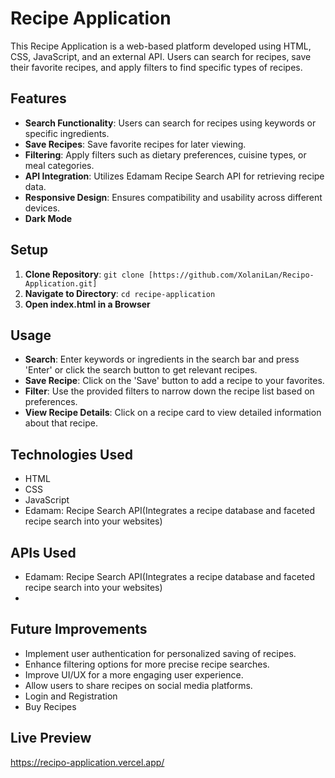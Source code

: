 # Recipe Application

This Recipe Application is a web-based platform developed using HTML, CSS, JavaScript, and an external API. Users can search for recipes, save their favorite recipes, and apply filters to find specific types of recipes.

## Features

- **Search Functionality**: Users can search for recipes using keywords or specific ingredients.
- **Save Recipes**: Save favorite recipes for later viewing.
- **Filtering**: Apply filters such as dietary preferences, cuisine types, or meal categories.
- **API Integration**: Utilizes Edamam Recipe Search API for retrieving recipe data.
- **Responsive Design**: Ensures compatibility and usability across different devices.
- **Dark Mode**

## Setup

1. **Clone Repository**: `git clone [https://github.com/XolaniLan/Recipo-Application.git]`
2. **Navigate to Directory**: `cd recipe-application`
3. **Open index.html in a Browser**

## Usage

- **Search**: Enter keywords or ingredients in the search bar and press 'Enter' or click the search button to get relevant recipes.
- **Save Recipe**: Click on the 'Save' button to add a recipe to your favorites.
- **Filter**: Use the provided filters to narrow down the recipe list based on preferences.
- **View Recipe Details**: Click on a recipe card to view detailed information about that recipe.

## Technologies Used

- HTML
- CSS
- JavaScript
- Edamam: Recipe Search API(Integrates a recipe database and faceted recipe search into your websites)

## APIs Used

- Edamam: Recipe Search API(Integrates a recipe database and faceted recipe search into your websites)
- 
## Future Improvements

- Implement user authentication for personalized saving of recipes.
- Enhance filtering options for more precise recipe searches.
- Improve UI/UX for a more engaging user experience.
- Allow users to share recipes on social media platforms.
- Login and Registration
- Buy Recipes

## Live Preview
https://recipo-application.vercel.app/

